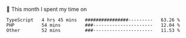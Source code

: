 📅 This month I spent my time on

<!--START_SECTION:waka-->

```text
TypeScript   4 hrs 45 mins   ################---------   63.26 %
PHP          54 mins         ###----------------------   12.04 %
Other        52 mins         ###----------------------   11.53 %
```

<!--END_SECTION:waka-->
